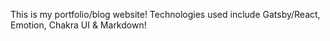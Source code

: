 This is my portfolio/blog website! Technologies used include Gatsby/React, Emotion, Chakra UI & Markdown!